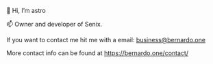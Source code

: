 👋 Hi, I’m astro

📫 Owner and developer of Senix.

If you want to contact me hit me with a email: business@bernardo.one

More contact info can be found at https://bernardo.one/contact/
